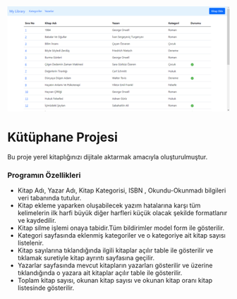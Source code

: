 ![github](https://github.com/veliburhan/library-redux-Library/blob/master/src/assets/images/gif1.gif)

<h1>Kütüphane Projesi</h1>
<p>Bu proje yerel kitaplığınızı dijitale aktarmak amacıyla oluşturulmuştur.</p>
<h3>Programın Özellikleri</h3>
<ul>
  <li>Kitap Adı, Yazar Adı, Kitap Kategorisi, ISBN , Okundu-Okunmadı bilgileri veri tabanında tutulur.</li>
  <li>Kitap ekleme yaparken oluşabilecek yazım hatalarına karşı tüm kelimelerin ilk harfi büyük diğer harfleri küçük olacak şekilde formatlanır ve kaydedilir.</li>
  <li>Kitap silme işlemi onaya tabidir.Tüm bildirimler model form ile gösterilir.</li>
  <li>Kategori sayfasında eklenmiş kategoriler ve o kategoriye ait kitap sayısı listelenir.</li>
  <li>Kitap sayılarına tıklandığında ilgili kitaplar açılır table ile gösterilir ve tıklamak suretiyle kitap ayrıntı sayfasına geçilir.</li>
  <li>Yazarlar sayfasında mevcut kitapların yazarları gösterilir ve üzerine tıklandığında o yazara ait kitaplar açılır table ile gösterilir. </li>
  <li>Toplam kitap sayısı, okunan kitap sayısı ve okunan kitap oranı kitap listesinde gösterilir.</li>
</ul>
